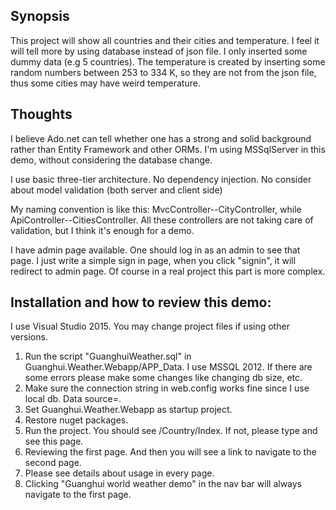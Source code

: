 ﻿## Synopsis

This project will show all countries and their cities and temperature. 
I feel it will tell more by using database instead of json file. 
I only inserted some dummy data (e.g 5 countries). The temperature is created by inserting some random 
numbers between 253 to 334 K, so they are not from the json file, thus some cities may have weird temperature.

## Thoughts

I believe Ado.net can tell whether one has a strong and solid background rather than Entity Framework and other ORMs.
I'm using MSSqlServer in this demo, without considering the database change.

I use basic three-tier architecture. No dependency injection. No consider about model validation (both server and client side)

My naming convention is like this: MvcController--CityController, while ApiController--CitiesController.
All these controllers are not taking care of validation, but I think it's enough for a demo.

I have admin page available. One should log in as an admin to see that page. I just write a simple sign in page, when you
click "signin", it will redirect to admin page. Of course in a real project this part is more complex.

## Installation and how to review this demo:

I use Visual Studio 2015. You may change project files if using other versions.

1. Run the script "GuanghuiWeather.sql" in Guanghui.Weather.Webapp/APP_Data. I use MSSQL 2012. If there are some errors please make some changes like changing db size, etc.
2. Make sure the connection string in web.config works fine since I use local db. Data source=. 
3. Set Guanghui.Weather.Webapp as startup project.
4. Restore nuget packages.
3. Run the project. You should see /Country/Index. If not, please type and see this page.
4. Reviewing the first page. And then you will see a link to navigate to the second page.
5. Please see details about usage in every page.
6. Clicking "Guanghui world weather demo" in the nav bar will always navigate to the first page.
